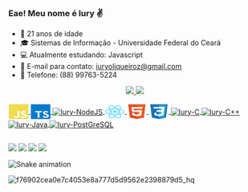 ### Eae! Meu nome é Iury ✌
- 👤 21 anos de idade
- 🎓 Sistemas de Informação - Universidade Federal do Ceará
- 💻 Atualmente estudando: Javascript 
- 💼 E-mail para contato: iuryoliqueiroz@gmail.com
- 📲 Telefone: (88) 99763-5224

<div align="center">
  <a href="https://github.com/Scroub">
  <img height="170em" src="https://github-readme-stats.vercel.app/api?username=Scroub&show_icons=true&theme=tokyonight&include_all_commits=true&count_private=true"/>
  <img height="170em" src="https://github-readme-stats.vercel.app/api/top-langs/?username=Scroub&layout=compact&langs_count=7&theme=tokyonight"/>
</div>

<div style="display: inline_block"><br>
  <img align="center" alt="Iury-Js" height="30" width="40" src="https://raw.githubusercontent.com/devicons/devicon/master/icons/javascript/javascript-plain.svg">
  <img align="center" alt="Iury-Ts" height="30" width="40" src="https://raw.githubusercontent.com/devicons/devicon/master/icons/typescript/typescript-plain.svg">
  <img align="center" alt="Iury-NodeJS" height="30" width="40" src="https://cdn.jsdelivr.net/gh/devicons/devicon/icons/nodejs/nodejs-original-wordmark.svg">
  <img align="center" alt="Iury-React" height="30" width="40" src="https://raw.githubusercontent.com/devicons/devicon/master/icons/react/react-original.svg">
  <img align="center" alt="Iury-HTML" height="30" width="40" src="https://raw.githubusercontent.com/devicons/devicon/master/icons/html5/html5-original.svg">
  <img align="center" alt="Iury-CSS" height="30" width="40" src="https://raw.githubusercontent.com/devicons/devicon/master/icons/css3/css3-original.svg">
  <img align="center" alt="Iury-C" height="30" width="40" src="https://cdn.jsdelivr.net/gh/devicons/devicon/icons/c/c-original.svg" />
  <img align="center" alt="Iury-C++" height="30" width="40" src="https://cdn.jsdelivr.net/gh/devicons/devicon/icons/cplusplus/cplusplus-original.svg">
  <img align="center" alt="Iury-Java" height="30" width="40" src="https://cdn.jsdelivr.net/gh/devicons/devicon/icons/java/java-original.svg">
  <img align="center" alt="Iury-PostGreSQL" height="30" width="40" src="https://cdn.jsdelivr.net/gh/devicons/devicon/icons/postgresql/postgresql-original.svg">
  
## 

<div>
  <a href="linkedin.com/in/iury-de-oliveira-queiroz-b3b457247" target="_blank"><img src="https://img.shields.io/badge/-LinkedIn-%230077B5?style=for-the-badge&logo=linkedin&logoColor=white" target="_blank"></a>
  <a href="https://www.instagram.com/iury_oli/" target="_blank"><img src="https://img.shields.io/badge/-Instagram-%23E4405F?style=for-the-badge&logo=instagram&logoColor=white" target="_blank"></a>
  <a href="https://t.me/Scroub_Oli" target="_blank"><img src="https://img.shields.io/badge/Telegram-2CA5E0?style=for-the-badge&logo=telegram&logoColor=white" target="_blank"></a>
  <a href="https://api.whatsapp.com/send?phone=88997635224" alt="Whats" target="_blank"><img src="https://img.shields.io/badge/WhatsApp-25D366?style=for-the-badge&logo=whatsapp&logoColor=white" target="_blank" ></a>
 
![Snake animation](https://github.com/Scroub/Scroub/blob/output/github-contribution-grid-snake.svg)
  
 ![f76902cea0e7c4053e8a777d5d9562e2398879d5_hq](https://user-images.githubusercontent.com/110434236/182278299-8b211dba-1e51-4de9-a125-1d5a7d550690.gif)

